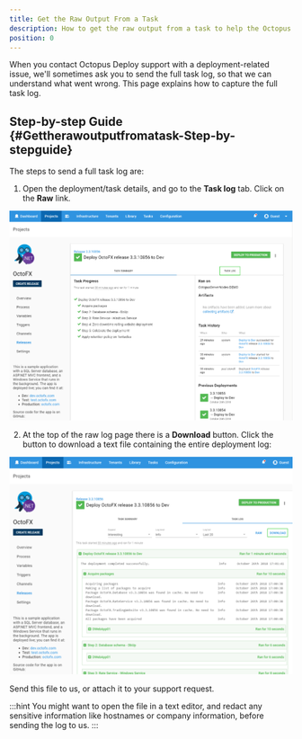 ```yaml
---
title: Get the Raw Output From a Task
description: How to get the raw output from a task to help the Octopus team resolve deployment related issues.
position: 0
---
```


When you contact Octopus Deploy support with a deployment-related issue, we'll sometimes ask you to send the full task log, so that we can understand what went wrong. This page explains how to capture the full task log.

## Step-by-step Guide {#Gettherawoutputfromatask-Step-by-stepguide}

The steps to send a full task log are:

1. Open the deployment/task details, and go to the **Task log** tab. Click on the **Raw** link.

![](raw-task-1.png "width=500")

2. At the top of the raw log page there is a **Download** button. Click the button to download a text file containing the entire deployment log:

![](raw-task-2.png "width=500")

Send this file to us, or attach it to your support request.

:::hint
You might want to open the file in a text editor, and redact any sensitive information like hostnames or company information, before sending the log to us.
:::
